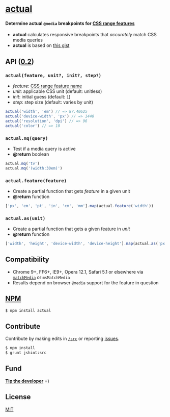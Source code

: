 # [actual](../../)

#### Determine actual `@media` breakpoints for [CSS <b>range</b> features](http://dev.w3.org/csswg/mediaqueries4/#media-descriptor-table)

- <b>actual</b> calculates responsive breakpoints that <em>accurately</em> match CSS media queries
- <b>actual</b> is based on [this gist](https://gist.github.com/ryanve/7924792)

## API ([0.2](../../releases))

### `actual(feature, unit?, init?, step?)`

- <var>feature</var>: [CSS range feature name](http://dev.w3.org/csswg/mediaqueries4/#media-descriptor-table)
- <var>unit</var>: applicable CSS unit (default: unitless)
- <var>init</var>: initial guess (default: `1`)
- <var>step</var>: step size (default: varies by unit)

```js
actual('width', 'em') // => 87.40625
actual('device-width', 'px') // => 1440
actual('resolution', 'dpi') // => 96
actual('color') // => 10
```

### `actual.mq(query)`
- Test if a media query is active
- <b>@return</b> boolean

```js
actual.mq('tv')
actual.mq('(width:30em)')
```

### `actual.feature(feature)`
- Create a partial function that gets <var>feature</var> in a given unit
- <b>@return</b> function

```js
['px', 'em', 'pt', 'in', 'cm', 'mm'].map(actual.feature('width'))
```

### `actual.as(unit)`
- Create a partial function that gets a given feature in <var>unit</var>
- <b>@return</b> function

```js
['width', 'height', 'device-width', 'device-height'].map(actual.as('px'))
```

## Compatibility

- Chrome 9+, FF6+, IE9+, Opera 12.1, Safari 5.1 or elsewhere via [`matchMedia`](https://developer.mozilla.org/en-US/docs/Web/API/Window.matchMedia#Browser_compatibility) or `msMatchMedia`
- Results depend on browser `@media` support for the feature in question

## [NPM](//npmjs.org/package/actual)

```sh
$ npm install actual
```

## Contribute

Contribute by making edits in [`/src`](./src) or reporting [issues](../../issues).

```sh
$ npm install
$ grunt jshint:src
```

## Fund

<b>[Tip the developer](https://www.gittip.com/ryanve/)</b> =)

## License

[MIT](LICENSE.md)